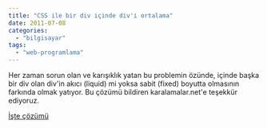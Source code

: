 ```yaml
---
title: "CSS ile bir div içinde div'i ortalama"
date: 2011-07-08
categories: 
  - "bilgisayar"
tags: 
  - "web-programlama"
---
```


Her zaman sorun olan ve karışıklık yatan bu problemin özünde, içinde başka bir div olan div'in akıcı (liquid) mi yoksa sabit (fixed) boyutta olmasının farkında olmak yatıyor. Bu çözümü bildiren karalamalar.net'e teşekkür ediyoruz.

[İşte çözümü](http://www.karalamalar.net/css-ile-ortalama/)
